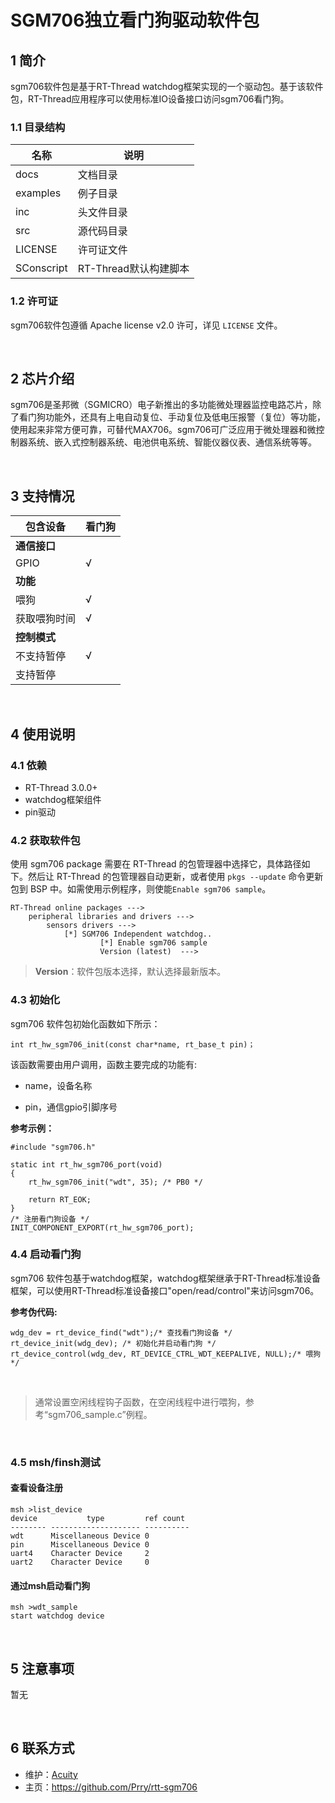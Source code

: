# SGM706独立看门狗驱动软件包



## 1 简介

sgm706软件包是基于RT-Thread watchdog框架实现的一个驱动包。基于该软件包，RT-Thread应用程序可以使用标准IO设备接口访问sgm706看门狗。



### 1.1 目录结构

| 名称       | 说明                  |
| ---------- | --------------------- |
| docs       | 文档目录              |
| examples   | 例子目录              |
| inc        | 头文件目录            |
| src        | 源代码目录            |
| LICENSE    | 许可证文件            |
| SConscript | RT-Thread默认构建脚本 |



### 1.2 许可证

sgm706软件包遵循 Apache license v2.0 许可，详见 `LICENSE` 文件。

<br>

## 2 芯片介绍

sgm706是圣邦微（SGMICRO）电子新推出的多功能微处理器监控电路芯片，除了看门狗功能外，还具有上电自动复位、手动复位及低电压报警（复位）等功能，使用起来非常方便可靠，可替代MAX706。sgm706可广泛应用于微处理器和微控制器系统、嵌入式控制器系统、电池供电系统、智能仪器仪表、通信系统等等。



<br>

## 3 支持情况

| 包含设备     | 看门狗 |
| ------------ | ------ |
| **通信接口** |        |
| GPIO         | √      |
| **功能**     |        |
| 喂狗         | √      |
| 获取喂狗时间 | √      |
| **控制模式** |        |
| 不支持暂停   | √      |
| 支持暂停     |        |

<br>

## 4 使用说明

### 4.1 依赖

- RT-Thread 3.0.0+
- watchdog框架组件
- pin驱动



### 4.2 获取软件包

使用 sgm706 package 需要在 RT-Thread 的包管理器中选择它，具体路径如下。然后让 RT-Thread 的包管理器自动更新，或者使用 `pkgs --update` 命令更新包到 BSP 中。如需使用示例程序，则使能<code>Enable sgm706 sample</code>。

```
RT-Thread online packages --->
    peripheral libraries and drivers --->
        sensors drivers --->
            [*] SGM706 Independent watchdog..
            		[*] Enable sgm706 sample
                    Version (latest)  --->
```

>  **Version**：软件包版本选择，默认选择最新版本。 



### 4.3 初始化

sgm706 软件包初始化函数如下所示：

```
int rt_hw_sgm706_init(const char*name, rt_base_t pin)；
```

该函数需要由用户调用，函数主要完成的功能有:

- name，设备名称

- pin，通信gpio引脚序号

  

**参考示例：**

```
#include "sgm706.h"

static int rt_hw_sgm706_port(void)
{
    rt_hw_sgm706_init("wdt", 35); /* PB0 */

    return RT_EOK;
}
/* 注册看门狗设备 */
INIT_COMPONENT_EXPORT(rt_hw_sgm706_port);
```



### 4.4 启动看门狗

sgm706 软件包基于watchdog框架，watchdog框架继承于RT-Thread标准设备框架，可以使用RT-Thread标准设备接口"open/read/control"来访问sgm706。



**参考伪代码:**

```
wdg_dev = rt_device_find("wdt");/* 查找看门狗设备 */
rt_device_init(wdg_dev); /* 初始化并启动看门狗 */
rt_device_control(wdg_dev, RT_DEVICE_CTRL_WDT_KEEPALIVE, NULL);/* 喂狗 */
```

<br>

>通常设置空闲线程钩子函数，在空闲线程中进行喂狗，参考“sgm706_sample.c”例程。

<br>

### 4.5 msh/finsh测试

#### 查看设备注册

```
msh >list_device
device           type         ref count
-------- -------------------- ----------
wdt      Miscellaneous Device 0            
pin      Miscellaneous Device 0       
uart4    Character Device     2       
uart2    Character Device     0   
```



#### 通过msh启动看门狗

```
msh >wdt_sample
start watchdog device
```

<br>

## 5 注意事项

暂无

<br>

## 6 联系方式

- 维护：[Acuity](https://github.com/Prry)
- 主页：<https://github.com/Prry/rtt-sgm706>    